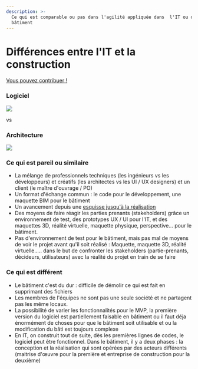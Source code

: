 ```yaml
---
description: >-
  Ce qui est comparable ou pas dans l'agilité appliquée dans  l'IT ou dans le
  bâtiment
---
```


# Différences entre l'IT et la construction

[Vous pouvez contribuer ! ](../communaute-agile-bim/contribuer.md)

### Logiciel 

![](../../.gitbook/assets/photo-1551434678-e076c223a692.jpeg)

vs 

### Architecture

![](../../.gitbook/assets/photo-1503387762-592deb58ef4e.jpeg)

### Ce qui est pareil ou similaire

* La mélange de professionnels techniques \(les ingénieurs vs les développeurs\) et créatifs \(les architectes vs les UI / UX designers\) et un client \(le maître d'ouvrage / PO\)
* Un format d'échange commun : le code pour le développement, une maquette BIM pour le bâtiment
* Un avancement depuis une [esquisse jusqu'à la réalisation ](../methode-agile-bim/projet-construction-agile.md)
* Des moyens de faire réagir les parties prenants \(stakeholders\) grâce un environnement de test, des prototypes UX / UI pour l'IT, et des maquettes 3D, réalité virtuelle, maquette physique, perspective... pour le bâtiment.
* Pas d'environnement de test pour le bâtiment, mais pas mal de moyens de voir le projet avant qu'il soit réalisé : Maquette, maquette 3D, réalité virtuelle..... dans le but de confronter les stakeholders \(partie-prenants, décideurs, utilisateurs\) avec la réalité du projet en train de se faire

### Ce qui est différent

* Le bâtiment c'est du dur : difficile de démolir ce qui est fait en supprimant des fichiers
* Les membres de l'équipes ne sont pas une seule société et ne partagent pas les même locaux. 
* La possibilité de varier les fonctionnalités pour le MVP, la première version du logiciel est partiellement faisable en bâtiment ou il faut déja énormément de choses pour que le bâtiment soit utilisable et ou la modification du bâti est toujours complexe
* En IT, on construit tout de suite, dès les premières lignes de codes, le logiciel peut être fonctionnel. Dans le bâtiment, il y a deux phases : la conception et la réalisation qui sont opérées par des acteurs différents \(maitrise d'œuvre pour la première et entreprise  de construction pour la deuxième\)





